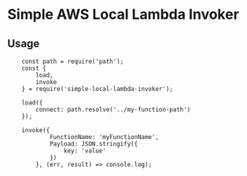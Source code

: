 # Simple AWS Local Lambda Invoker

## Usage
		const path = require('path');
		const {
			load,
			invoke
		} = require('simple-local-lambda-invoker');

		load({
			connect: path.resolve('../my-function-path')
		});

		invoke({
				FunctionName: 'myFunctionName',
				Payload: JSON.stringify({
					key: 'value'
				})
			}, (err, result) => console.log);
